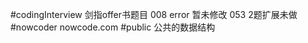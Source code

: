 #codingInterview
    剑指offer书题目
    008 error 暂未修改
    053 2题扩展未做
#nowcoder
    nowcode.com
#public
    公共的数据结构              
    